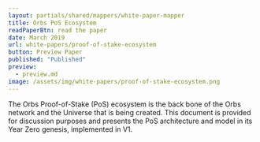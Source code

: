 ```yaml
---
layout: partials/shared/mappers/white-paper-mapper
title: Orbs PoS Ecosystem
readPaperBtn: read the paper
date: March 2019
url: white-papers/proof-of-stake-ecosystem
button: Preview Paper
published: "Published"
preview:
  - preview.md
image: /assets/img/white-papers/proof-of-stake-ecosystem.png
---
```


The Orbs Proof-of-Stake (PoS) ecosystem is the back bone of the Orbs network and the Universe that is being created. This document is provided for discussion purposes and presents the PoS architecture and model in its Year Zero genesis, implemented in V1.
